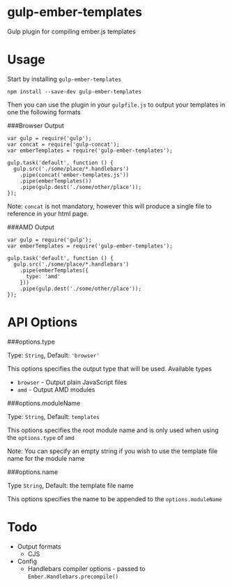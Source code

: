 gulp-ember-templates
====================

Gulp plugin for compiling ember.js templates

Usage
====================
Start by installing ``` gulp-ember-templates ```

```
npm install --save-dev gulp-ember-templates
```

Then you can use the plugin in your ```gulpfile.js``` to output your templates
in one the following formats

###Browser Output

```
var gulp = require('gulp');
var concat = require('gulp-concat');
var emberTemplates = require('gulp-ember-templates');

gulp.task('default', function () {
  gulp.src('./some/place/*.handlebars')
    .pipe(concat('ember-templates.js'))
    .pipe(emberTemplates())
    .pipe(gulp.dest('./some/other/place'));
});
```

Note: ``` concat ``` is not mandatory, however this will produce a single file
to reference in your html page.

###AMD Output

```
var gulp = require('gulp');
var emberTemplates = require('gulp-ember-templates');

gulp.task('default', function () {
  gulp.src('./some/place/*.handlebars')
    .pipe(emberTemplates({
      type: 'amd'
    }))
    .pipe(gulp.dest('./some/other/place'));
});
```

API Options
====================

###options.type

Type: ``` String ```,
Default: ``` 'browser' ```

This options specifies the output type that will be used. Available types
* ``` browser ``` - Output plain JavaScript files
* ``` amd ``` - Output AMD modules

###options.moduleName

Type: ``` String ```,
Default: ``` templates ```

This options specifies the root module name and is only used
when using the ``` options.type ``` of ``` amd ```

Note: You can specify an empty string if you wish to use the template file name
for the module name

###options.name

Type ``` String ```,
Default: the template file name

This options specifies the name to be appended to the
``` options.moduleName ```

Todo
====================

* Output formats
  * CJS
* Config
  * Handlebars compiler options - passed to ``` Ember.Handlebars.precompile() ```
